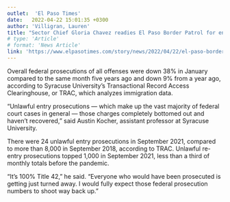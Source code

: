 ```yaml
---
outlet:  'El Paso Times'
date:   2022-04-22 15:01:35 +0300
author: 'Villigran, Lauren'
title: "Sector Chief Gloria Chavez readies El Paso Border Patrol for end of Title 42, return of asylum"
# type: 'Article'
# format: 'News Article'
link: 'https://www.elpasotimes.com/story/news/2022/04/22/el-paso-border-patrol-cbp-title-42-asylum-immigration-migrants/7355068001/'
---
```

Overall federal prosecutions of all offenses were down 38% in January compared to the same month five years ago and down 9% from a year ago, according to Syracuse University’s Transactional Record Access Clearinghouse, or TRAC, which analyzes immigration data.

“Unlawful entry prosecutions — which make up the vast majority of federal court cases in general — those charges completely bottomed out and haven’t recovered,” said Austin Kocher, assistant professor at Syracuse University.

There were 24 unlawful entry prosecutions in September 2021, compared to more than 8,000 in September 2018, according to TRAC. Unlawful re-entry prosecutions topped 1,000 in September 2021, less than a third of monthly totals before the pandemic.

“It’s 100% Title 42,” he said. “Everyone who would have been prosecuted is getting just turned away. I would fully expect those federal prosecution numbers to shoot way back up.”